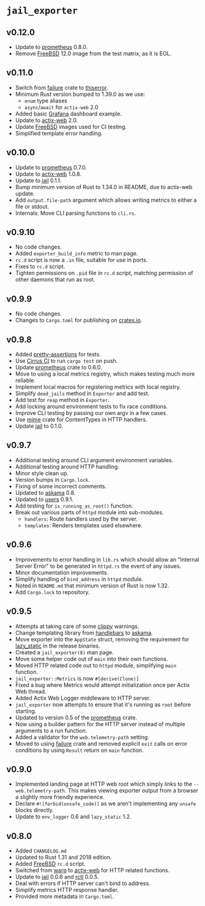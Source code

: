# `jail_exporter`

## v0.12.0

  - Update to [prometheus] 0.8.0.
  - Remove [FreeBSD] 12.0 image from the test matrix, as it is EOL.

## v0.11.0

  - Switch from [failure] crate to [thiserror].
  - Minimum Rust version bumped to 1.39.0 as we use:
    - `enum` type aliases
    - `async`/`await` for `actix-web` 2.0
  - Added basic [Grafana] dashboard example.
  - Update to [actix-web] 2.0.
  - Update [FreeBSD] images used for CI testing.
  - Simplified template error handling.

## v0.10.0

  - Update to [prometheus] 0.7.0.
  - Update to [actix-web] 1.0.8.
  - Update to [jail] 0.1.1.
  - Bump minimum version of Rust to 1.34.0 in README, due to actix-web update.
  - Add `output.file-path` argument which allows writing metrics to either a
    file or stdout.
  - Internals: Move CLI parsing functions to `cli.rs`.

## v0.9.10

  - No code changes.
  - Added `exporter_build_info` metric to man page.
  - `rc.d` script is now a `.in` file, suitable for use in ports.
  - Fixes to `rc.d` script.
  - Tighten permissions on `.pid` file in `rc.d` script, matching permission
    of other daemons that run as root.

## v0.9.9

  - No code changes.
  - Changes to `Cargo.toml` for publishing on [crates.io].

## v0.9.8

  - Added [pretty-assertions] for tests.
  - Use [Cirrus CI] to run `cargo test` on push.
  - Update [prometheus] crate to 0.6.0.
  - Move to using a local metrics registry, which makes testing much more
    reliable.
  - Implement local macros for registering metrics with local registry.
  - Simplify `dead_jails` method in `Exporter` and add test.
  - Add test for `reap` method in `Exporter`.
  - Add locking around environment tests to fix race conditions.
  - Improve CLI testing by passing our own argv in a few cases.
  - Use [mime] crate for ContentTypes in HTTP handlers.
  - Update [jail] to 0.1.0.

## v0.9.7

  - Additional testing around CLI argument environment variables.
  - Additional testing around HTTP handling.
  - Minor style clean up.
  - Version bumps in `Cargo.lock`.
  - Fixing of some incorrect comments.
  - Updated to [askama] 0.8.
  - Updated to [users] 0.9.1.
  - Add testing for `is_running_as_root()` function.
  - Break out various parts of `httpd` module into sub-modules.
    - `handlers`: Route handlers used by the server.
    - `templates`: Renders templates used elsewhere.

## v0.9.6

  - Improvements to error handling in `lib.rs` which should allow an "Internal
    Server Error" to be generated in `httpd.rs` the event of any issues.
  - Minor documentation improvements.
  - Simplify handling of `bind_address` in `httpd` module.
  - Noted in `README.md` that minimum version of Rust is now 1.32.
  - Add `Cargo.lock` to repository.

## v0.9.5

  - Attempts at taking care of some [clippy] warnings.
  - Change templating library from [handlebars] to [askama].
  - Move exporter into the `AppState` struct, removing the requirement for
    [lazy_static] in the release binaries.
  - Created a `jail_exporter(8)` man page.
  - Move some helper code out of `main` into their own functions.
  - Moved HTTP related code out to `httpd` module, simplifying `main` function.
  - `jail_exporter::Metrics` is now `#[derive(Clone)]`
  - Fixed a bug where Metrics would attempt initialization once per Actix Web
    thread.
  - Added Actix Web Logger middleware to HTTP server.
  - `jail_exporter` now attempts to ensure that it's running as `root` before
    starting.
  - Updated to version 0.5 of the [prometheus] crate.
  - Now using a builder pattern for the HTTP server instead of multiple
    arguments to a run function.
  - Added a validator for the `web.telemetry-path` setting.
  - Moved to using [failure] crate and removed explicit `exit` calls on error
    conditions by using `Result` return on `main` function.

## v0.9.0

  - Implemented landing page at HTTP web root which simply links to the
    `--web.telemetry-path`. This makes viewing exporter output from a browser
    a slightly more friendly experience.
  - Declare `#![forbid(unsafe_code)]` as we aren't implementing any `unsafe`
    blocks directly.
  - Update to `env_logger` 0.6 and `lazy_static` 1.2.

## v0.8.0

  - Added `CHANGELOG.md`
  - Updated to Rust 1.31 and 2018 edition.
  - Added [FreeBSD] `rc.d` script.
  - Switched from [warp] to [actix-web] for HTTP related functions.
  - Update to [jail] 0.0.6 and [rctl] 0.0.5.
  - Deal with errors if HTTP server can't bind to address.
  - Simplify metrics HTTP response handler.
  - Provided more metadata in `Cargo.toml`.

<!-- Links -->
[actix-web]: https://crates.io/crates/actix-web
[askama]: https://crates.io/crates/askama
[clippy]: https://github.com/rust-lang/rust-clippy
[crates.io]: https://crates.io/
[failure]: https://crates.io/crates/failure
[handlebars]: https://crates.io/crates/handlebars
[jail]: https://crates.io/crates/jail
[lazy_static]: https://crates.io/crates/lazy_static
[mime]: https://crates.io/crates/mime
[pretty-assertions]: https://crates.io/crates/pretty-assertions
[prometheus]: https://crates.io/crates/prometheus
[rctl]: https://crates.io/crates/rctl
[thiserror]: https://github.com/dtolnay/thiserror
[users]: https://crates/io/crates/users
[warp]: https://crates.io/crates/warp
[Cirrus CI]: https://cirrus-ci.org/
[FreeBSD]: https://www.freebsd.org/
[Grafana]: https://grafana.com/grafana/
